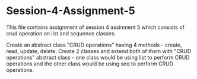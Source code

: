 # Session-4-Assignment-5
This file contains assignment of session 4 assinment 5 which consists of crud operation on list and sequence classes.

Create an abstract class "CRUD operations" having 4 methods - create, read, update, delete. Create 2 classes and extend both of them with "CRUD operations" abstract class - one class would be using list to perform CRUD operations and the other class would be using seq to perform CRUD operations.
